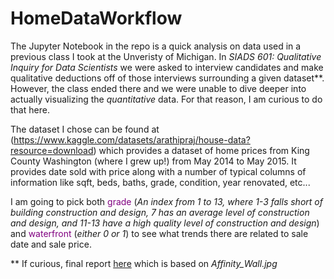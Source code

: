 # HomeDataWorkflow
The Jupyter Notebook in the repo is a quick analysis on data used in a previous class I took at the Unveristy of Michigan. In *SIADS 601: Qualitative Inquiry for Data Scientists* we were asked to interview candidates and make qualitative deductions off of those interviews surrounding a given dataset\**. However, the class ended there and we were unable to dive deeper into actually visualizing the *quantitative* data. For that reason, I am curious to do that here.

The dataset I chose can be found at (https://www.kaggle.com/datasets/arathipraj/house-data?resource=download) which provides a dataset of home prices from King County Washington (where I grew up!) from May 2014 to May 2015. It provides date sold with price along with a number of typical columns of information like sqft, beds, baths, grade, condition, year renovated, etc...

I am going to pick both <font color=purple>grade</font> (*An index from 1 to 13, where 1-3 falls short of building construction and design, 7 has an average level of construction and design, and 11-13 have a high quality level of construction and design*) and <font color=purple>waterfront</font> (*either 0 or 1*) to see what trends there are related to sale date and sale price.

\** If curious, final report [here](https://docs.google.com/document/d/1GDIykRC3su3uFjvVsLkYSEvCCtqpSCrUBoLPLd7UBt8/edit?usp=sharing) which is based on _Affinity_Wall.jpg_
